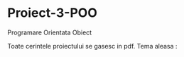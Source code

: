 # Proiect-3-POO
Programare Orientata Obiect

Toate cerintele proiectului se gasesc in pdf.
Tema aleasa : 
